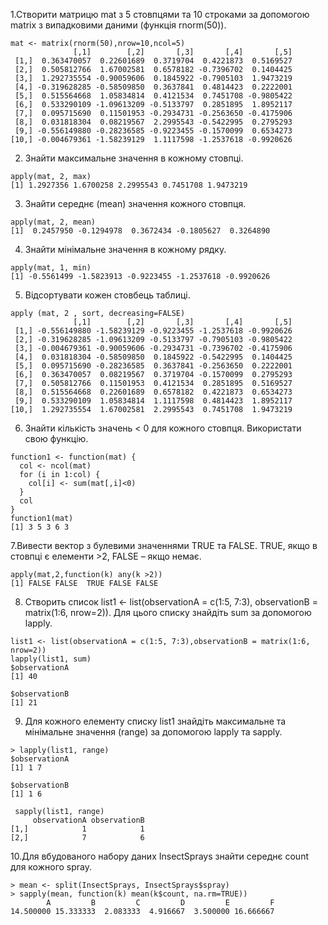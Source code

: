 1.Створити матрицю mat з 5 стовпцями та 10 строками за допомогою matrix з випадковими даними (функція rnorm(50)).
```
mat <- matrix(rnorm(50),nrow=10,ncol=5)
              [,1]        [,2]       [,3]       [,4]       [,5]
 [1,]  0.363470057  0.22601689  0.3719704  0.4221873  0.5169527
 [2,]  0.505812766  1.67002581  0.6578182 -0.7396702  0.1404425
 [3,]  1.292735554 -0.90059606  0.1845922 -0.7905103  1.9473219
 [4,] -0.319628285 -0.58509850  0.3637841  0.4814423  0.2222001
 [5,]  0.515564668  1.05834814  0.4121534  0.7451708 -0.9805422
 [6,]  0.533290109 -1.09613209 -0.5133797  0.2851895  1.8952117
 [7,]  0.095715690  0.11501953 -0.2934731 -0.2563650 -0.4175906
 [8,]  0.031818304  0.08219567  2.2995543 -0.5422995  0.2795293
 [9,] -0.556149880 -0.28236585 -0.9223455 -0.1570099  0.6534273
[10,] -0.004679361 -1.58239129  1.1117598 -1.2537618 -0.9920626
```
2. Знайти максимальне значення в кожному стовпці.
```
apply(mat, 2, max)
[1] 1.2927356 1.6700258 2.2995543 0.7451708 1.9473219
```
3. Знайти середнє (mean) значення кожного стовпця.
```
apply(mat, 2, mean)
[1]  0.2457950 -0.1294978  0.3672434 -0.1805627  0.3264890
```
4. Знайти мінімальне значення в кожному рядку.
```
apply(mat, 1, min)
[1] -0.5561499 -1.5823913 -0.9223455 -1.2537618 -0.9920626
```
5. Відсортувати кожен стовбець таблиці.
```
apply (mat, 2 , sort, decreasing=FALSE)
              [,1]        [,2]       [,3]       [,4]       [,5]
 [1,] -0.556149880 -1.58239129 -0.9223455 -1.2537618 -0.9920626
 [2,] -0.319628285 -1.09613209 -0.5133797 -0.7905103 -0.9805422
 [3,] -0.004679361 -0.90059606 -0.2934731 -0.7396702 -0.4175906
 [4,]  0.031818304 -0.58509850  0.1845922 -0.5422995  0.1404425
 [5,]  0.095715690 -0.28236585  0.3637841 -0.2563650  0.2222001
 [6,]  0.363470057  0.08219567  0.3719704 -0.1570099  0.2795293
 [7,]  0.505812766  0.11501953  0.4121534  0.2851895  0.5169527
 [8,]  0.515564668  0.22601689  0.6578182  0.4221873  0.6534273
 [9,]  0.533290109  1.05834814  1.1117598  0.4814423  1.8952117
[10,]  1.292735554  1.67002581  2.2995543  0.7451708  1.9473219
```
6. Знайти кількість значень < 0 для кожного стовпця. Використати свою функцію.
```
function1 <- function(mat) {
  col <- ncol(mat)
  for (i in 1:col) {
    col[i] <- sum(mat[,i]<0)
  }
  col
}
function1(mat)
[1] 3 5 3 6 3
```
7.Вивести вектор з булевими значеннями TRUE та FALSE. TRUE, якщо в стовпці є елементи >2, FALSE – якщо немає.
```
apply(mat,2,function(k) any(k >2))
[1] FALSE FALSE  TRUE FALSE FALSE
```
8. Створить список list1 <- list(observationA = c(1:5, 7:3), observationB = matrix(1:6, nrow=2)). Для цього списку знайдіть sum за допомогою lapply.
```
list1 <- list(observationA = c(1:5, 7:3),observationB = matrix(1:6, nrow=2))
lapply(list1, sum)
$observationA
[1] 40

$observationB
[1] 21
```
9. Для кожного елементу списку list1 знайдіть максимальне та мінімальне значення (range) за допомогою lapply та sapply.
```
> lapply(list1, range)
$observationA
[1] 1 7

$observationB
[1] 1 6
```
```
 sapply(list1, range)
     observationA observationB
[1,]            1            1
[2,]            7            6
```
10.Для вбудованого набору даних InsectSprays знайти середнє count для кожного spray.
```
> mean <- split(InsectSprays, InsectSprays$spray)
> sapply(mean, function(k) mean(k$count, na.rm=TRUE))
        A         B         C         D         E         F 
14.500000 15.333333  2.083333  4.916667  3.500000 16.666667 
```


 
